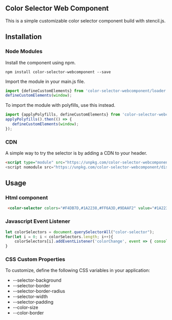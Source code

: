 ## Color Selector Web Component
This is a simple customizable color selector component build with stencil.js.

## Installation

### Node Modules
Install the component using npm.
```
npm install color-selector-webcomponent --save
```
Import the module in your main.js file.
```javascript
import {defineCustomElements} from 'color-selector-webcomponent/loader';
defineCustomElements(window);
```
To import the module with polyfills, use this instead.
```javascript
import {applyPolyfills, defineCustomElements} from 'color-selector-webcomponent/loader';
applyPolyfills().then(() => {
   defineCustomElements(window);
});
```

### CDN
A simple way to try the selector is by adding a CDN to your header. 
``` html
<script type="module" src="https://unpkg.com/color-selector-webcomponent/dist/colorselector/colorselector.esm.js"><script>
<script nomodule src="https://unpkg.com/color-selector-webcomponent/dist/colorselector/colorselector.js"></script>
```


## Usage

### Html component
```html component
 <color-selector colors="#F4DB7D,#1A2238,#FF6A3D,#9DAAF2" value="#1A2238"></color-selector>
```

### Javascript Event Listener
```javascript
let colorSelectors = document.querySelectorAll("color-selector");
for(let i = 0; i < colorSelectors.length; i++){
    colorSelectors[i].addEventListener('colorChange', event => { console.log(event.detail) });
}
```

### CSS Custom Properties
To customize, define the following CSS variables in your application:
-   --selector-background
-   --selector-border
-   --selector-border-radius
-   --selector-width
-   --selector-padding
-   --color-size
-   --color-border